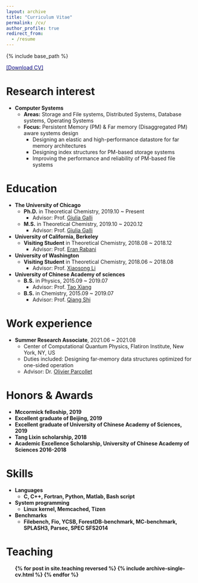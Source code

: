 ```yaml
---
layout: archive
title: "Curriculum Vitae"
permalink: /cv/
author_profile: true
redirect_from:
  - /resume
---
```


{% include base_path %}

[<span style="color:navy">[Download CV]</span>](http://sekwonlee.github.io/files/cv.pdf)

Research interest
=====
* <b>Computer Systems</b>
  * <b>Areas:</b> Storage and File systems, Distributed Systems, Database systems, Operating Systems
  * <b>Focus:</b> Persistent Memory (PM) & Far memory (Disaggregated PM) aware systems design
      * Designing an elastic and high-performance datastore for far memory architectures
      * Designing index structures for PM-based storage systems
      * Improving the performance and reliability of PM-based file systems

Education
======
* <b>The University of Chicago</b>
  * <b>Ph.D.</b> in Theoretical Chemistry, 2019.10 ~ Present
    * Advisor: Prof. [Giulia Galli](https://galligroup.uchicago.edu/People/galli.php)
  * <b>M.S.</b> in Theoretical Chemistry, 2019.10 ~ 2020.12
    * Advisor: Prof. [Giulia Galli](https://galligroup.uchicago.edu/People/galli.php)
* <b>University of California, Berkeley</b>
  * <b>Visiting Student</b> in Theoretical Chemistry,  2018.08 ~ 2018.12
    * Advisor: Prof. [Eran Rabani](http://www.cchem.berkeley.edu/ergrp/#/eran)
* <b>University of Washington</b>
  * <b>Visiting Student</b> in Theoretical Chemistry,  2018.06 ~ 2018.08
    * Advisor: Prof. [Xiaosong Li](https://chem.washington.edu/people/xiaosong-li)
* <b>University of Chinese Academy of sciences</b>
  * <b>B.S.</b> in Physics, 2015.09 ~ 2019.07
    * Advisor: Prof. [Tao Xiang](http://txiang.iphy.ac.cn)
  * <b>B.S.</b> in Chemistry, 2015.09 ~ 2019.07
    * Advisor: Prof. [Qiang Shi](https://www.researchgate.net/profile/Qiang-Shi-5)
   
Work experience
======
* <b>Summer Research Associate</b>, 2021.06 ~ 2021.08
  * Center of Computational Quantum Physics, Flatiron Institute, New York, NY, US
  * Duties included: Designing far-memory data structures optimized for one-sided operation
  * Advisor: Dr. [Olivier Parcollet](https://www.simonsfoundation.org/people/olivier-parcollet)

<!-- Work experience
======
* <b>Research Associate Intern</b>, 06.2019~08.2019
  * Hewlett Packard Labs, Palo Alto, CA, US
  * Duties included: Designing far-memory data structures optimized for one-sided operation
  * Mentors: Kimberly Keeton and Sharad Singhal

* <b>Researcher</b>, 03.2018~07.2018
  * UNIST (Ulsan National Institute of Science & Technology), Ulsan, South Korea
  * Duties included: Providing the compiler-directed crash consistency for PM-based systems
  * Supervisor: Sam H. Noh

* <b>Research Associate Intern</b>, 06.2017~09.2017
  * Hewlett Packard Labs, Palo Alto, CA, US
  * Duties included: Designing DRAM cache for key-value stores working on Fabric-attached memory
  * Mentors: Kimberly Keeton, Haris Volos, and Yupu Zhang

* <b>Researcher</b>, 10.2015~02.2016
  * UNIST (Ulsan National Institute of Science & Technology), Ulsan, South Korea
  * Duties included: Analyzing PM-based file system (PMFS) and evaluating its performance
  * Supervisor: Sam H. Noh

* <b>Republic of Korea Army</b>, 08.2010~05.2012 -->

Honors & Awards
======
* <b>Mccormick felloship, 2019
* <b>Excellent graduate of Beijing, 2019
* <b>Excellent graduate of University of Chinese Academy of Sciences, 2019
* <b>Tang Lixin scholarship, 2018
* <b>Academic Excellence Scholarship, University of Chinese Academy of Sciences 2016-2018


<!-- * <b>2021 Microsoft Research PhD Fellowship</b>, 2021~2023 -->

<!-- Publications
======
  <ul>{% for post in site.publications reversed %}
    {% include archive-single-cv.html %}
  {% endfor %}</ul> -->

Skills
======
* <b>Languages</b>
  * C, C++, Fortran, Python, Matlab, Bash script
* <b>System programming</b>
  * Linux kernel, Memcached, Tizen
* <b>Benchmarks</b>
  * Filebench, Fio, YCSB, ForestDB-benchmark, MC-benchmark, SPLASH3, Parsec, SPEC SFS2014

Teaching
======
  <ul>{% for post in site.teaching reversed %}
    {% include archive-single-cv.html %}
  {% endfor %}</ul>
